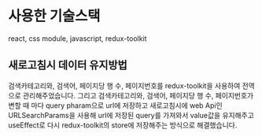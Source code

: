 # 사용한 기술스택

react, css module, javascript, redux-toolkit

## 새로고침시 데이터 유지방법

검색카테고리와, 검색어, 페이지당 행 수, 페이지번호를 redux-toolkit을 사용하여 전역으로 관리해주었습니다.
그리고 검색카테고리와, 검색어, 페이지당 행 수, 페이지번호가 변할 때 마다 query pharam으로 url에 저장하고 새로고침시에 web Api인 URLSearchParams을 사용해 url에 저장된 query를 가져와서 value값을 유지해주고 useEffect로 다시 redux-toolkit의 store에 저장해주는 방식으로 해결했습니다.
